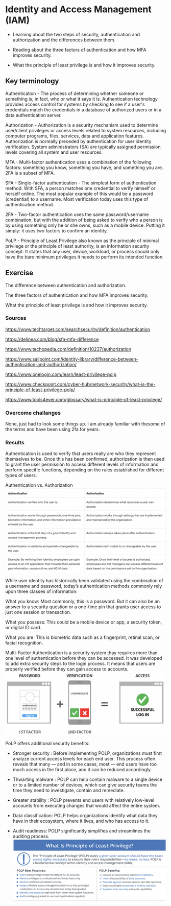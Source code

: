 # Identity and Access Management (IAM)

- Learning  about the two steps of security, authentication and authorization and the differences between them.

- Reading about the three factors of authentication and how MFA improves security.

- What the principle of least privilege is and how it improves security.


## Key terminology

Authentication - The process of determining whether someone or something is, in fact, who or what it says it is. Authentication technology provides access control for systems by checking to see if a user's credentials match the credentials in a database of authorized users or in a data authentication server.

Authorization - Authorization is a security mechanism used to determine user/client privileges or access levels related to system resources, including computer programs, files, services, data and application features. Authorization is normally preceded by authentication for user identity verification. System administrators (SA) are typically assigned permission levels covering all system and user resources.


MFA - Multi-factor authentication uses a combination of the following factors: something you know, something you have, and something you are. 2FA is a subset of MFA.

SFA - Single-factor authentication - The simplest form of authentication method. With SFA, a person matches one credential to verify himself or herself online. The most popular example of this would be a password (credential) to a username. Most verification today uses this type of authentication method.

2FA - Two-factor authentication uses the same password/username combination, but with the addition of being asked to verify who a person is by using something only he or she owns, such as a mobile device. Putting it simply: it uses two factors to confirm an identity.

PoLP - Principle of Least Privilege also known as the principle of minimal privilege or the principle of least authority, is an information security concept. It states that any user, device, workload, or process should only have the bare minimum privileges it needs to perform its intended function.

## Exercise

The difference between authentication and authorization.

The three factors of authentication and how MFA improves security.

What the principle of least privilege is and how it improves security.


### Sources

https://www.techtarget.com/searchsecurity/definition/authentication

https://delinea.com/blog/sfa-mfa-difference

https://www.techopedia.com/definition/10237/authorization

https://www.sailpoint.com/identity-library/difference-between-authentication-and-authorization/

https://www.onelogin.com/learn/least-privilege-polp

https://www.checkpoint.com/cyber-hub/network-security/what-is-the-principle-of-least-privilege-polp/

https://www.tools4ever.com/glossary/what-is-principle-of-least-privilege/


### Overcome challanges

None, just had to look some things up. I am already familiar with thesome of the terms and have been using 2fa for years.

### Results

Authentication is used to verify that users really are who they represent themselves to be. Once this has been confirmed, authorization is then used to grant the user permission to access different levels of information and perform specific functions, depending on the rules established for different types of users.

Authentication vs. Authorization
![screenshot](../00_includes/sec3/sec3.png)


While user identity has historically been validated using the combination of a username and password, today’s authentication methods commonly rely upon three classes of information:

What you know: Most commonly, this is a password. But it can also be an answer to a security question or a one-time pin that grants user access to just one session or transaction. 

What you possess: This could be a mobile device or app, a security token, or digital ID card.

What you are: This is biometric data such as a fingerprint, retinal scan, or facial recognition.



Multi-Factor Authentication is a security system thay requires more than one level of authentication before they can be accessed. It was developed to add extra security steps to the login process. It means that users are properly verified before they can gain access to accounts.
![sreenshot](../00_includes/sec3/SEC33.png)


PoLP offers additional security benefits:

- Stronger security : Before implementing POLP, organizations must first analyze current access levels for each end user. This process often reveals that many — and in some cases, most — end users have too much access in the first place, and it can be reduced accordingly.

- Thwarting malware : POLP can help contain malware to a single device or to a limited number of devices, which can give security teams the time they need to investigate, contain and remediate.
- Greater stability : POLP prevents end users with relatively low-level accounts from executing changes that would affect the entire system.
- Data classification: POLP helps organizations identify what data they have in their ecosystem, where it lives, and who has access to it.
- Audit readiness: POLP significantly simplifies and streamlines the auditing process.
![screenshot](../00_includes/sec3/SEC333.png)